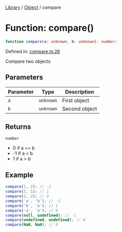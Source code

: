 <!-- markdownlint-disable -->
<!-- cspell: disable -->
[Library](../index.md) / [Object](./index.md) / compare

# Function: compare()

```ts
function compare(a: unknown, b: unknown): number;
```

Defined in: [compare.ts:26](https://github.com/technobuddha/library/blob/main/src/compare.ts#L26)

Compare two objects

## Parameters

| Parameter | Type | Description |
| ------ | ------ | ------ |
| `a` | `unknown` | First object |
| `b` | `unknown` | Second object |

## Returns

`number`

- 0 if a == b
- -1 if a \< b
- 1 if a \> b

## Example

```typescript
compare(1, 2); // -1
compare(2, 1); // 1
compare(2, 2); // 0
compare('a', 'b'); // -1
compare('b', 'a'); // 1
compare('a', 'a'); // 0
compare(null, undefined); // -1
compare(undefined, undefined); // 0
compare(NaN, NaN); // 0
```

